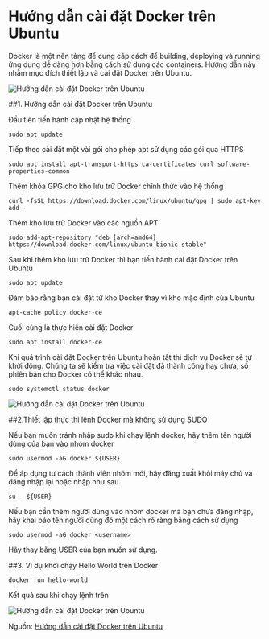 # Hướng dẫn cài đặt Docker trên Ubuntu

Docker là một nền tảng để cung cấp cách để building, deploying và running ứng dụng dễ dàng hơn bằng cách sử dụng các containers. Hướng dẫn này nhằm mục đích thiết lập và cài đặt Docker trên Ubuntu.

![Hướng dẫn cài đặt Docker trên Ubuntu](https://techfinally.com/wp-content/uploads/2020/08/techfinally-huong-dan-cai-dat-docker-tren-ubuntu.jpg)

##1. Hướng dẫn cài đặt Docker trên Ubuntu

Đầu tiên tiến hành cập nhật hệ thống

```
sudo apt update
```

Tiếp theo cài đặt một vài gói cho phép apt sử dụng các gói qua HTTPS

```
sudo apt install apt-transport-https ca-certificates curl software-properties-common
```

Thêm khóa GPG cho kho lưu trữ Docker chính thức vào hệ thống

```
curl -fsSL https://download.docker.com/linux/ubuntu/gpg | sudo apt-key add -
```

Thêm kho lưu trữ Docker vào các nguồn APT

```
sudo add-apt-repository "deb [arch=amd64] https://download.docker.com/linux/ubuntu bionic stable"
```

Sau khi thêm kho lưu trữ Docker thì bạn tiến hành cài đặt Docker trên Ubuntu

```
sudo apt update
```

Đảm bảo rằng bạn cài đặt từ kho Docker thay vì kho mặc định của Ubuntu

```
apt-cache policy docker-ce
```

Cuối cùng là thực hiện cài đặt Docker

```
sudo apt install docker-ce
```

Khi quá trình cài đặt Docker trên Ubuntu hoàn tất thì dịch vụ Docker sẽ tự khởi động. Chúng ta sẽ kiểm tra việc cài đặt đã thành công hay chưa, số phiên bản cho Docker có thể khác nhau.

```
sudo systemctl status docker
```

![Hướng dẫn cài đặt Docker trên Ubuntu](https://techfinally.com/wp-content/uploads/2020/08/techfinally-huong-dan-cai-dat-docker-tren-ubuntu-h01-1024x350.jpg)

##2.Thiết lập thực thi lệnh Docker mà không sử dụng SUDO

Nếu bạn muốn tránh nhập sudo khi chạy lệnh docker, hãy thêm tên người dùng của bạn vào nhóm docker

```
sudo usermod -aG docker ${USER}
```

Để áp dụng tư cách thành viên nhóm mới, hãy đăng xuất khỏi máy chủ và đăng nhập lại hoặc nhập như sau

```
su - ${USER}
```

Nếu bạn cần thêm người dùng vào nhóm docker mà bạn chưa đăng nhập, hãy khai báo tên người dùng đó một cách rõ ràng bằng cách sử dụng

```
sudo usermod -aG docker <username>
```

Hãy thay <username> bằng USER của bạn muốn sử dụng.

##3. Ví dụ khởi chạy Hello World trên Docker

```
docker run hello-world
```

Kết quả sau khi chạy lệnh trên

![Hướng dẫn cài đặt Docker trên Ubuntu](https://techfinally.com/wp-content/uploads/2020/08/techfinally-huong-dan-cai-dat-docker-tren-ubuntu-h02-1024x350.jpg)

Nguồn: [Hướng dẫn cài đặt Docker trên Ubuntu](https://techfinally.com/huong-dan-cai-dat-docker-tren-ubuntu/)
